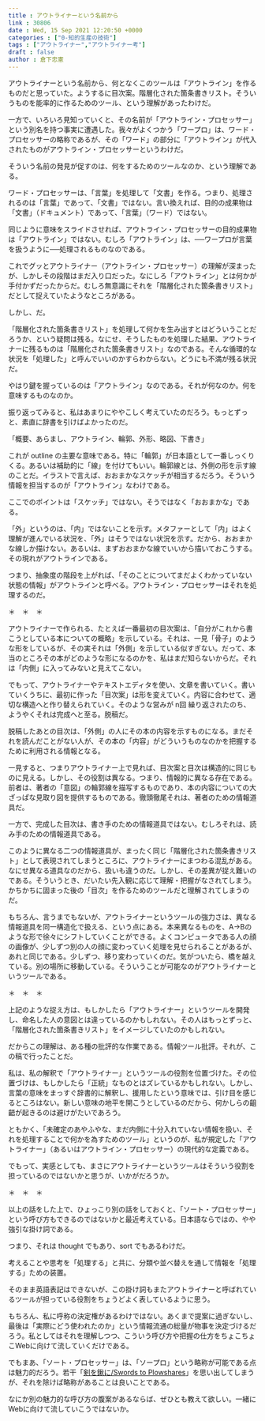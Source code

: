 ```yaml
---
title : アウトライナーという名前から
link : 30806
date : Wed, 15 Sep 2021 12:20:50 +0000
categories : ["0-知的生産の技術"]
tags : ["アウトライナー","アウトライナー考"]
draft : false
author : 倉下忠憲
---
```


アウトライナーという名前から、何となくこのツールは「アウトライン」を作るものだと思っていた。ようするに目次案。階層化された箇条書きリスト。そういうものを能率的に作るためのツール、という理解があったわけだ。

一方で、いろいろ見知っていくと、その名前が「アウトライン・プロセッサー」という別名を持つ事実に遭遇した。我々がよくつかう「ワープロ」は、ワード・プロセッサーの略称であるが、その「ワード」の部分に「アウトライン」が代入されたものがアウトライン・プロセッサーというわけだ。

そういう名前の発見が促すのは、何をするためのツールなのか、という理解である。

ワード・プロセッサーは、「言葉」を処理して「文書」を作る。つまり、処理されるのは「言葉」であって、「文書」ではない。言い換えれば、目的の成果物は「文書」（ドキュメント）であって、「言葉」（ワード）ではない。

同じように意味をスライドさせれば、アウトライン・プロセッサーの目的成果物は「アウトライン」ではない。むしろ「アウトライン」は、──ワープロが言葉を扱うように──処理されるものなのである。

これでグッとアウトライナー（アウトライン・プロセッサー）の理解が深まったが、しかしその段階はまだ入り口だった。なにしろ「アウトライン」とは何かが手付かずだったからだ。むしろ無意識にそれを「階層化された箇条書きリスト」だとして捉えていたようなところがある。

しかし、だ。

「階層化された箇条書きリスト」を処理して何かを生み出すとはどういうことだろうか、という疑問は残る。なにせ、そうしたものを処理した結果、アウトライナーに残るものは「階層化された箇条書きリスト」なのである。そんな循環的な状況を「処理した」と呼んでいいのかすらわからない。どうにも不満が残る状況だ。

やはり鍵を握っているのは「アウトライン」なのである。それが何なのか。何を意味するものなのか。

振り返ってみると、私はあまりにややこしく考えていたのだろう。もっとずっと、素直に辞書を引けばよかったのだ。

「概要、あらまし、アウトライン、輪郭、外形、略図、下書き」

これが outline の主要な意味である。特に「輪郭」が日本語として一番しっくりくる。あるいは補助的に「線」を付けてもいい。輪郭線とは、外側の形を示す線のことだ。イラストで言えば、おおまかなスケッチが相当するだろう。そういう情報を担当するのが「アウトライン」なわけである。

ここでのポイントは「スケッチ」ではない。そうではなく「おおまかな」である。

「外」というのは、「内」ではないことを示す。メタファーとして「内」はよく理解が進んでいる状況を、「外」はそうではない状況を示す。だから、おおまかな線しか描けない。あるいは、まずおおまかな線でいいから描いておこうする。その現れがアウトラインである。

つまり、抽象度の階段を上がれば、「そのことについてまだよくわかっていない状態の情報」がアウトラインと呼べる。アウトライン・プロセッサーはそれを処理するのだ。

＊　＊　＊

アウトライナーで作られる、たとえば一番最初の目次案は、「自分がこれから書こうとしている本についての概略」を示している。それは、一見「骨子」のような形をしているが、その実それは「外側」を示している似すぎない。だって、本当のところその本がどのような形になるのかを、私はまだ知らないからだ。それは「内側」に入ってみないと見えてこない。

でもって、アウトライナーやテキストエディタを使い、文章を書いていく。書いていくうちに、最初に作った「目次案」は形を変えていく。内容に合わせて、適切な構造へと作り替えられていく。そのような営みが n回 繰り返されたのち、ようやくそれは完成へと至る。脱稿だ。

脱稿したあとの目次は、「外側」の人にその本の内容を示すものになる。まだそれを読んだことがない人が、その本の「内容」がどういうものなのかを把握するために利用される情報となる。

一見すると、つまりアウトライナー上で見れば、目次案と目次は構造的に同じものに見える。しかし、その役割は異なる。つまり、情報的に異なる存在である。前者は、著者の「意図」の輪郭線を描写するものであり、本の内容についての大ざっぱな見取り図を提供するものである。徹頭徹尾それは、著者のための情報道具だ。

一方で、完成した目次は、書き手のための情報道具ではない。むしろそれは、読み手のための情報道具である。

このように異なる二つの情報道具が、まったく同じ「階層化された箇条書きリスト」として表現されてしまうところに、アウトライナーにまつわる混乱がある。なにせ異なる道具なのだから、扱いも違うのだ。しかし、その差異が捉え難いのである。そういうとき、だいたい先入観に応じて理解・把握がなされてしまう。かちかちに固まった後の「目次」を作るためのツールだと理解されてしまうのだ。

もちろん、言うまでもないが、アウトライナーというツールの強力さは、異なる情報道具を同一構造化で扱える、という点にある。本来異なるものを、A→Bのような形で徐々にシフトしていくことができる。よくコンピュータである人の顔の画像が、少しずつ別の人の顔に変わっていく処理を見せられることがあるが、あれと同じである。少しずつ、移り変わっていくのだ。気がついたら、橋を越えている。別の場所に移動している。そういうことが可能なのがアウトライナーというツールである。

＊　＊　＊

上記のような捉え方は、もしかしたら「アウトライナー」というツールを開発し、命名した人の意図とは違っているのかもしれない。その人はもっとずっと、「階層化された箇条書きリスト」をイメージしていたのかもしれない。

だからこの理解は、ある種の批評的な作業である。情報ツール批評。それが、この稿で行ったことだ。

私は、私の解釈で「アウトライナー」というツールの役割を位置づけた。その位置づけは、もしかしたら「正統」なものとはズレているかもしれない。しかし、言葉の意味をまっすぐ辞書的に解釈し、援用したという意味では、引け目を感じるところはない。新しい意味の地平を開こうとしているのだから、何かしらの齟齬が起きるのは避けがたいであろう。

ともかく、「未確定のあやふやな、まだ内側に十分入れていない情報を扱い、それを処理することで何かを為すためのツール」というのが、私が規定した「アウトライナー」（あるいはアウトライン・プロセッサー）の現代的な定義である。

でもって、実感としても、まさにアウトライナーというツールはそういう役割を担っているのではないかと思うが、いかがだろうか。

＊　＊　＊

以上の話をした上で、ひょっこり別の話をしておくと、「ソート・プロセッサー」という呼び方もできるのではないかと最近考えている。日本語ならではの、やや強引な掛け詞である。

つまり、それは thought でもあり、sort でもあるわけだ。

考えることや思考を「処理する」と共に、分類や並べ替えを通して情報を「処理する」ための装置。

そのまま英語表記はできないが、この掛け詞もまたアウトライナーと呼ばれているツールが担っている役割をちょうどよく表しているように思う。

もちろん、私に呼称の決定権があるわけではない。あくまで提案に過ぎないし、最後は「実際にどう使われたのか」という情報流通の総量が物事を決定づけるだろう。私としてはそれを理解しつつ、こういう呼び方や把握の仕方をちょこちょこWebに向けて流していくだけである。

でもまあ、「ソート・プロセッサー」は、「ソープロ」という略称が可能である点は魅力的だろう。若干「<a href="http://mtgwiki.com/wiki/%E5%89%A3%E3%82%92%E9%8D%AC%E3%81%AB/Swords_to_Plowshares">剣を鍬に/Swords to Plowshares</a>」を思い出してしまうが、それを除けば略称があることは良いことである。

なにか別の魅力的な呼び方の腹案があるならば、ぜひとも教えて欲しい。一緒にWebに向けて流していこうではないか。





